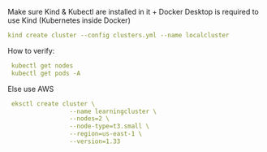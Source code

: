 Make sure Kind & Kubectl are installed in it + Docker Desktop is required to use Kind (Kubernetes inside Docker) 
```yaml
kind create cluster --config clusters.yml --name localcluster
```
How to verify:
```yaml
 kubectl get nodes
 kubectl get pods -A
```
Else use AWS
```yaml
 eksctl create cluster \
                 --name learningcluster \
                 --nodes=2 \
                 --node-type=t3.small \
                 --region=us-east-1 \
                 --version=1.33
```
